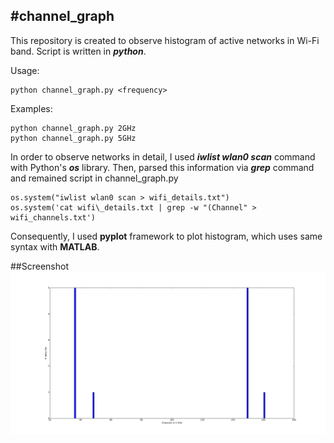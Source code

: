 #channel_graph
------------
This repository is created to observe histogram of active 
networks in Wi-Fi band. Script is written in **_python_**.   

Usage:
```
python channel_graph.py <frequency>
```

Examples:
```
python channel_graph.py 2GHz
python channel_graph.py 5GHz
```
In order to observe networks in detail, I used **_iwlist wlan0 scan_** command with 
Python's **_os_** library. Then, parsed this information via **_grep_** command and remained
script in channel_graph.py  

```
os.system("iwlist wlan0 scan > wifi_details.txt")
os.system('cat wifi\_details.txt | grep -w "(Channel" > wifi_channels.txt')
```
Consequently, I used **__pyplot__** framework to plot histogram, 
which uses same syntax with **__MATLAB__**.

##Screenshot 
![](img/histogram.png)

  
